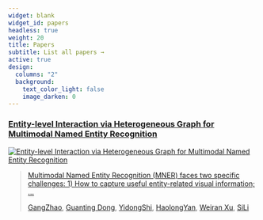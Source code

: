 ```yaml
---
widget: blank
widget_id: papers
headless: true
weight: 20
title: Papers
subtitle: List all papers →
active: true
design:
  columns: "2"
  background:
    text_color_light: false
    image_darken: 0
---
```

<!--StartFragment-->

### [Entity-level Interaction via Heterogeneous Graph for Multimodal Named Entity Recognition](https://pris-nlp.github.io/en/publication/entity-level-interaction-via-heterogeneous-graph-for-multimodal-named-entity-recognition/)

[![Entity-level Interaction via Heterogeneous Graph for Multimodal Named Entity Recognition](https://pris-nlp.github.io/en/publication/entity-level-interaction-via-heterogeneous-graph-for-multimodal-named-entity-recognition/featured_hue27cf4cf6f9401112f840449312e262c_124722_150x0_resize_lanczos_3.png)](https://pris-nlp.github.io/en/publication/entity-level-interaction-via-heterogeneous-graph-for-multimodal-named-entity-recognition/)[](https://pris-nlp.github.io/en/publication/entity-level-interaction-via-heterogeneous-graph-for-multimodal-named-entity-recognition/)

<!--EndFragment-->

> <!--StartFragment-->
>
> [Multimodal Named Entity Recognition (MNER) faces two specific challenges: 1) How to capture useful entity-related visual information; …](https://pris-nlp.github.io/en/publication/entity-level-interaction-via-heterogeneous-graph-for-multimodal-named-entity-recognition/)
>
> <!--EndFragment-->
>
> <!--StartFragment-->
>
> [GangZhao](https://pris-nlp.github.io/en/author/gangzhao/), [Guanting Dong](https://pris-nlp.github.io/en/author/guanting-dong/), [YidongShi](https://pris-nlp.github.io/en/author/yidongshi/), [HaolongYan](https://pris-nlp.github.io/en/author/haolongyan/), [Weiran Xu](https://pris-nlp.github.io/en/author/weiran-xu/), [SiLi](https://pris-nlp.github.io/en/author/sili/)
>
> <!--EndFragment-->

<!--StartFragment-->

[](https://pris-nlp.github.io/en/publication/entity-level-interaction-via-heterogeneous-graph-for-multimodal-named-entity-recognition/)

<!--EndFragment-->